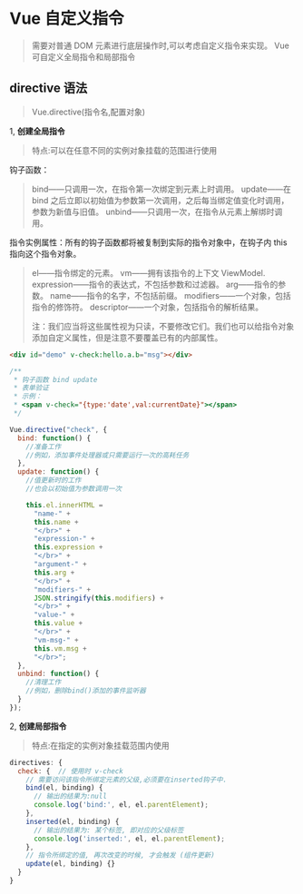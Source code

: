 # Vue 自定义指令

> 需要对普通 DOM 元素进行底层操作时,可以考虑自定义指令来实现。
> Vue 可自定义全局指令和局部指令

## directive 语法

> Vue.directive(指令名,配置对象)

1, **创建全局指令**

> 特点:可以在任意不同的实例对象挂载的范围进行使用

钩子函数：

> bind——只调用一次，在指令第一次绑定到元素上时调用。
> update——在 bind 之后立即以初始值为参数第一次调用，之后每当绑定值变化时调用，参数为新值与旧值。
> unbind——只调用一次，在指令从元素上解绑时调用。

指令实例属性：所有的钩子函数都将被复制到实际的指令对象中，在钩子内 this 指向这个指令对象。

> el——指令绑定的元素。
> vm——拥有该指令的上下文 ViewModel.
> expression——指令的表达式，不包括参数和过滤器。
> arg——指令的参数。
> name——指令的名字，不包括前缀。
> modifiers——一个对象，包括指令的修饰符。
> descriptor——一个对象，包括指令的解析结果。
>
> 注：我们应当将这些属性视为只读，不要修改它们。我们也可以给指令对象添加自定义属性，但是注意不要覆盖已有的内部属性。

```html
<div id="demo" v-check:hello.a.b="msg"></div>
```

```javascript
/**
 * 钩子函数 bind update
 * 表单验证
 * 示例：
 * <span v-check="{type:'date',val:currentDate}"></span>
 */

Vue.directive("check", {
  bind: function() {
    //准备工作
    //例如，添加事件处理器或只需要运行一次的高耗任务
  },
  update: function() {
    //值更新时的工作
    //也会以初始值为参数调用一次

    this.el.innerHTML =
      "name-" +
      this.name +
      "</br>" +
      "expression-" +
      this.expression +
      "</br>" +
      "argument-" +
      this.arg +
      "</br>" +
      "modifiers-" +
      JSON.stringify(this.modifiers) +
      "</br>" +
      "value-" +
      this.value +
      "</br>" +
      "vm-msg-" +
      this.vm.msg +
      "</br>";
  },
  unbind: function() {
    //清理工作
    //例如，删除bind()添加的事件监听器
  }
});
```

2, **创建局部指令**

> 特点:在指定的实例对象挂载范围内使用

```javascript
directives: {
  check: {  // 使用时 v-check
    // 需要访问该指令所绑定元素的父级,必须要在inserted钩子中.
    bind(el, binding) {
      // 输出的结果为:null
      console.log('bind:', el, el.parentElement);
    },
    inserted(el, binding) {
      // 输出的结果为: 某个标签, 即对应的父级标签
      console.log('inserted:', el, el.parentElement);
    },
    // 指令所绑定的值, 再次改变的时候, 才会触发 (组件更新)
    update(el, binding) {}
  }
}
```
